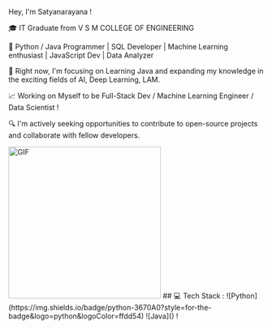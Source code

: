 Hey, I'm Satyanarayana !

🎓 IT Graduate from V S M COLLEGE OF ENGINEERING

🚀 Python / Java Programmer | SQL Developer | Machine Learning enthusiast | JavaScript Dev | Data Analyzer

📍 Right now, I'm focusing on Learning Java and expanding my knowledge in the exciting fields of AI, Deep Learning, LAM.

📈 Working on Myself to be Full-Stack Dev / Machine Learning Engineer / Data Scientist !

🔍 I'm actively seeking opportunities to contribute to open-source projects and collaborate with fellow developers.

<img align="centre" alt="GIF" src="https://github.com/Satyanarayana-dasari/Satyanarayana-dasari/blob/103999044bf76b270ed36a17aeca8c32ac5cc478/dev%20code.gif?raw=true" width="300" height="300" />
## 💻 Tech Stack :
![Python](https://img.shields.io/badge/python-3670A0?style=for-the-badge&logo=python&logoColor=ffdd54) ![Java]() !
